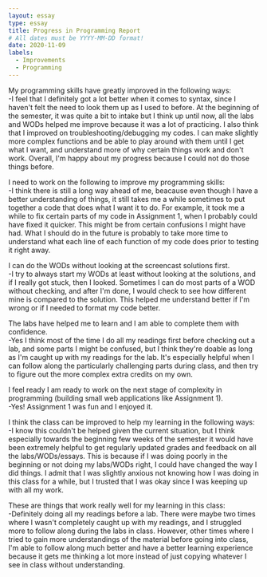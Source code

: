 ```yaml
---
layout: essay
type: essay
title: Progress in Programming Report
# All dates must be YYYY-MM-DD format!
date: 2020-11-09
labels:
  - Improvements
  - Programming
---
```



My programming skills have greatly improved in the following ways:<br>
-I feel that I definitely got a lot better when it comes to syntax, since I haven't felt the need to look them up as I used to before. At the beginning of the semester, it was quite a bit to intake but I think up until now, all the labs and WODs helped me improve because it was a lot of practicing. I also think that I improved on troubleshooting/debugging my codes. I can make slightly more complex functions and be able to play around with them until I get what I want, and understand more of why certain things work and don't work. Overall, I'm happy about my progress because I could not do those things before.

I need to work on the following to improve my programming skills:<br>
-I think there is still a long way ahead of me, beacause even though I have a better understanding of things, it still takes me a while sometimes to put together a code that does what I want it to do. For example, it took me a while to fix certain parts of my code in Assignment 1, when I probably could have fixed it quicker. This might be from certain confusions I might have had. What I should do in the future is probably to take more time to understand what each line of each function of my code does prior to testing it right away.

I can do the WODs without looking at the screencast solutions first.<br>
-I try to always start my WODs at least without looking at the solutions, and if I really got stuck, then I looked. Sometimes I can do most parts of a WOD without checking, and after I'm done, I would check to see how different mine is compared to the solution. This helped me understand better if I'm wrong or if I needed to format my code better.

The labs have helped me to learn and I am able to complete them with confidence.<br>
-Yes I think most of the time I do all my readings first before checking out a lab, and some parts I might be confused, but I think they're doable as long as I'm caught up with my readings for the lab. It's especially helpful when I can follow along the particularly challenging parts during class, and then try to figure out the more complex extra credits on my own.

I feel ready I am ready to work on the next stage of complexity in programming (building small web applications like Assignment 1).<br>
-Yes! Assignment 1 was fun and I enjoyed it.

I think the class can be improved to help my learning in the following ways:<br>
-I know this couldn't be helped given the current situation, but I think especially towards the beginning few weeks of the semester it would have been extremely helpful to get regularly updated grades and feedback on all the labs/WODs/essays. This is because if I was doing poorly in the beginning or not doing my labs/WODs right, I could have changed the way I did things. I admit that I was slightly anxious not knowing how I was doing in this class for a while, but I trusted that I was okay since I was keeping up with all my work. 

These are things that work really well for my learning in this class:<br>
-Definitely doing all my readings before a lab. There were maybe two times where I wasn't completely caught up with my readings, and I struggled more to follow along during the labs in class. However, other times where I tried to gain more understandings of the material before going into class, I'm able to follow along much better and have a better learning experience because it gets me thinking a lot more instead of just copying whatever I see in class without understanding.

